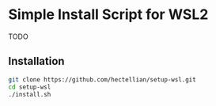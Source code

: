 # Simple Install Script for WSL2

TODO

## Installation

```bash
git clone https://github.com/hectellian/setup-wsl.git
cd setup-wsl
./install.sh
```